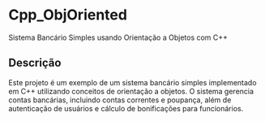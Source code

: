 # Cpp_ObjOriented
Sistema Bancário Simples usando Orientação a Objetos com C++

## Descrição

Este projeto é um exemplo de um sistema bancário simples implementado em C++ utilizando conceitos de orientação a objetos. O sistema gerencia contas bancárias, incluindo contas correntes e poupança, além de autenticação de usuários e cálculo de bonificações para funcionários.
